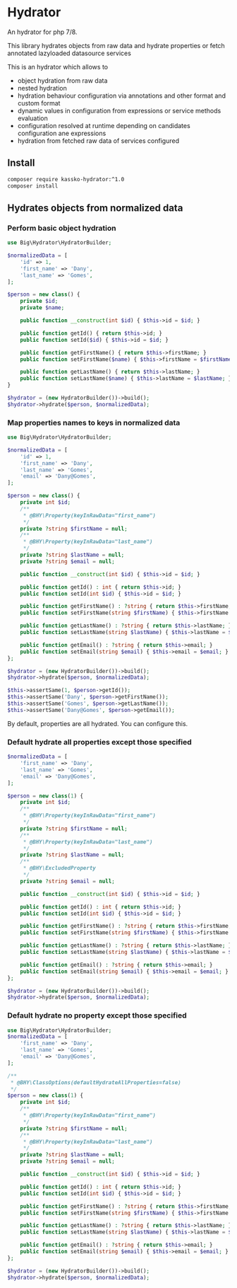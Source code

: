 Hydrator
==================

An hydrator for php 7/8.

This library hydrates objects from raw data and hydrate properties or fetch annotated lazyloaded datasource services

This is an hydrator which allows to
* object hydration from raw data
* nested hydration
* hydration behaviour configuration via annotations and other format and custom format
* dynamic values in configuration from expressions or service methods evaluation
* configuration resolved at runtime depending on candidates configuration ane expressions
* hydration from fetched raw data of services configured

## Install

```sh
composer require kassko-hydrator:^1.0
composer install
```

## Hydrates objects from normalized data

### Perform basic object hydration

```php
use Big\Hydrator\HydratorBuilder;

$normalizedData = [
    'id' => 1,
    'first_name' => 'Dany',
    'last_name' => 'Gomes',
];

$person = new class() {
    private $id;
    private $name;

    public function __construct(int $id) { $this->id = $id; }

    public function getId() { return $this->id; }
    public function setId($id) { $this->id = $id; }

    public function getFirstName() { return $this->firstName; }
    public function setFirstName($name) { $this->firstName = $firstName; }

    public function getLastName() { return $this->lastName; }
    public function setLastName($name) { $this->lastName = $lastName; }
}

$hydrator = (new HydratorBuilder())->build();
$hydrator->hydrate($person, $normalizedData);
```

### Map properties names to keys in normalized data
```php
use Big\Hydrator\HydratorBuilder;

$normalizedData = [
    'id' => 1,
    'first_name' => 'Dany',
    'last_name' => 'Gomes',
    'email' => 'Dany@Gomes',
];

$person = new class() {
    private int $id;
    /**
     * @BHY\Property(keyInRawData="first_name")
     */
    private ?string $firstName = null;
    /**
     * @BHY\Property(keyInRawData="last_name")
     */
    private ?string $lastName = null;
    private ?string $email = null;

    public function __construct(int $id) { $this->id = $id; }

    public function getId() : int { return $this->id; }
    public function setId(int $id) { $this->id = $id; }

    public function getFirstName() : ?string { return $this->firstName; }
    public function setFirstName(string $firstName) { $this->firstName = $firstName; }

    public function getLastName() : ?string { return $this->lastName; }
    public function setLastName(string $lastName) { $this->lastName = $lastName; }

    public function getEmail() : ?string { return $this->email; }
    public function setEmail(string $email) { $this->email = $email; }
};

$hydrator = (new HydratorBuilder())->build();
$hydrator->hydrate($person, $normalizedData);

$this->assertSame(1, $person->getId());
$this->assertSame('Dany', $person->getFirstName());
$this->assertSame('Gomes', $person->getLastName());
$this->assertSame('Dany@Gomes', $person->getEmail());
```

By default, properties are all hydrated. You can configure this.

### Default hydrate all properties except those specified
```php
$normalizedData = [
    'first_name' => 'Dany',
    'last_name' => 'Gomes',
    'email' => 'Dany@Gomes',
];

$person = new class(1) {
    private int $id;
    /**
     * @BHY\Property(keyInRawData="first_name")
     */
    private ?string $firstName = null;
    /**
     * @BHY\Property(keyInRawData="last_name")
     */
    private ?string $lastName = null;
    /**
     * @BHY\ExcludedProperty
     */
    private ?string $email = null;

    public function __construct(int $id) { $this->id = $id; }

    public function getId() : int { return $this->id; }
    public function setId(int $id) { $this->id = $id; }

    public function getFirstName() : ?string { return $this->firstName; }
    public function setFirstName(string $firstName) { $this->firstName = $firstName; }

    public function getLastName() : ?string { return $this->lastName; }
    public function setLastName(string $lastName) { $this->lastName = $lastName; }

    public function getEmail() : ?string { return $this->email; }
    public function setEmail(string $email) { $this->email = $email; }
};

$hydrator = (new HydratorBuilder())->build();
$hydrator->hydrate($person, $normalizedData);
```

### Default hydrate no property except those specified

```php
use Big\Hydrator\HydratorBuilder;
$normalizedData = [
    'first_name' => 'Dany',
    'last_name' => 'Gomes',
    'email' => 'Dany@Gomes',
];

/**
 * @BHY\ClassOptions(defaultHydrateAllProperties=false)
 */
$person = new class(1) {
    private int $id;
    /**
     * @BHY\Property(keyInRawData="first_name")
     */
    private ?string $firstName = null;
    /**
     * @BHY\Property(keyInRawData="last_name")
     */
    private ?string $lastName = null;
    private ?string $email = null;

    public function __construct(int $id) { $this->id = $id; }

    public function getId() : int { return $this->id; }
    public function setId(int $id) { $this->id = $id; }

    public function getFirstName() : ?string { return $this->firstName; }
    public function setFirstName(string $firstName) { $this->firstName = $firstName; }

    public function getLastName() : ?string { return $this->lastName; }
    public function setLastName(string $lastName) { $this->lastName = $lastName; }

    public function getEmail() : ?string { return $this->email; }
    public function setEmail(string $email) { $this->email = $email; }
};

$hydrator = (new HydratorBuilder())->build();
$hydrator->hydrate($person, $normalizedData);
```
